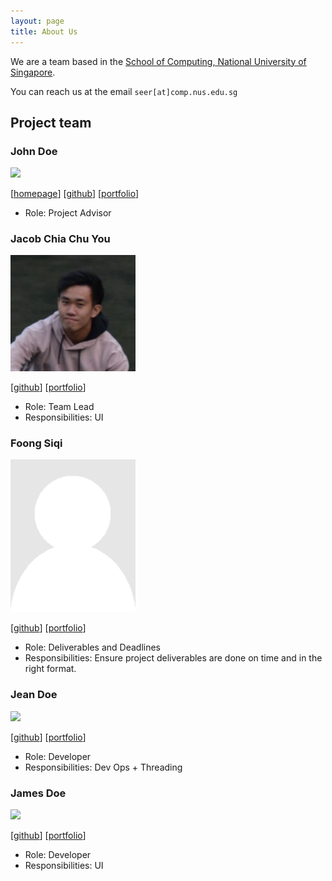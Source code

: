 ```yaml
---
layout: page
title: About Us
---
```


We are a team based in the [School of Computing, National University of Singapore](http://www.comp.nus.edu.sg).

You can reach us at the email `seer[at]comp.nus.edu.sg`

## Project team

### John Doe

<img src="images/johndoe.png" width="200px">

[[homepage](http://www.comp.nus.edu.sg/~damithch)]
[[github](https://github.com/johndoe)]
[[portfolio](team/johndoe.md)]

* Role: Project Advisor

### Jacob Chia Chu You

<img src="images/chuyouchia.png" width="200px">

[[github](http://github.com/chuyouchia)]
[[portfolio](team/chuyouchia.md)]

* Role: Team Lead
* Responsibilities: UI

### Foong Siqi

<img src="images/foongsq.png" width="200px">

[[github](http://github.com/foongsq)]
[[portfolio](team/foongsq.md)]

* Role: Deliverables and Deadlines
* Responsibilities: Ensure project deliverables are done on time and in the right format.

### Jean Doe

<img src="images/johndoe.png" width="200px">

[[github](http://github.com/johndoe)]
[[portfolio](team/johndoe.md)]

* Role: Developer
* Responsibilities: Dev Ops + Threading

### James Doe

<img src="images/johndoe.png" width="200px">

[[github](http://github.com/johndoe)]
[[portfolio](team/johndoe.md)]

* Role: Developer
* Responsibilities: UI
